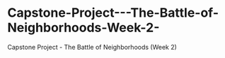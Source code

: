 # Capstone-Project---The-Battle-of-Neighborhoods-Week-2-
Capstone Project - The Battle of Neighborhoods (Week 2)

